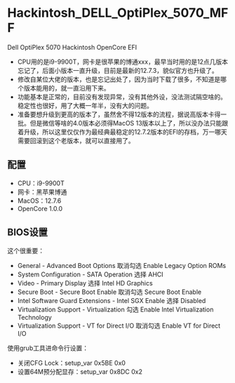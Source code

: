 # Hackintosh_DELL_OptiPlex_5070_MFF
Dell OptiPlex 5070 Hackintosh OpenCore EFI
- CPU用的是i9-9900T，网卡是很苹果的博通xxx，最早当时用的是12点几版本忘记了，后面小版本一直升级，目前是最新的12.7.3，貌似官方也升级了。
- 修改自某位大佬的版本，也是忘记出处了，因为当时下载了很多，不知道是哪个版本能用的，就一直沿用下来。
- 功能基本是正常的，目前没有发现异常，没有其他外设，没法测试隔空啥的。稳定性也很好，用了大概一年半，没有大的问题。
- 准备要想升级到更高的版本了，虽然舍不得12版本的流程，据说高版本卡得一批。但是微信等啥的4.0版本必须得MacOS 13版本以上了，所以没办法只能跟着升级，所以这里仅仅作为最经典最稳定的12.7.2版本的EFI的存档，万一哪天需要回滚到这个老版本，就可以直接用了。

## 配置 ##
- CPU：i9-9900T
- 网卡：黑苹果博通
- MacOS：12.7.6
- OpenCore 1.0.0

## BIOS设置 ##
这个很重要：
- General - Advanced Boot Options 取消勾选 Enable Legacy Option ROMs
- System Configuration - SATA Operation 选择 AHCI
- Video - Primary Display 选择 Intel HD Graphics
- Secure Boot - Secure Boot Enable 取消勾选 Secure Boot Enable
- Intel Software Guard Extensions - Intel SGX Enable 选择 Disabled
- Virtualization Support - Virtualization 勾选 Enable Intel Virtualization Technology
- Virtualization Support - VT for Direct I/O 取消勾选 Enable VT for Direct I/O

使用grub工具进命令行设置：
- 关闭CFG Lock：setup_var 0x5BE 0x0
- 设置64M预分配显存：setup_var 0x8DC 0x2
